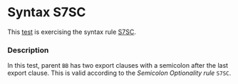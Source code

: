 # Syntax S7SC

This [test](.) is exercising the syntax rule [S7SC](../Readme.md).

### Description

In this test, parent `BB` has two export clauses with a semicolon after the last export clause. This is valid according to the *Semicolon Optionality rule* `S7SC`.
